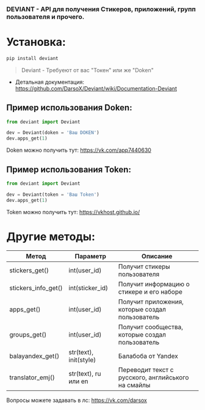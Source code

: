 ### DEVIANT - API для получения Стикеров, приложений, групп пользователя и прочего.
 
# Установка:
~~~python
pip install deviant
~~~

>Deviant - Требуеют от вас "Токен" или же "Doken"

* Детальная документация: https://github.com/DarsoX/Deviant/wiki/Documentation-Deviant

## Пример использования Doken:
~~~python
from deviant import Deviant

dev = Deviant(doken = 'Ваш DOKEN')
dev.apps_get(1) 
~~~
Doken можно получить тут: https://vk.com/app7440630

## Пример использования Token:
~~~python
from deviant import Deviant

dev = Deviant(token = 'Ваш Token')
dev.apps_get(1) 
~~~
Token можно получить тут: https://vkhost.github.io/

# Другие методы:

| Метод | Параметр | Описание |
| ----- | -------- | -------- |
| stickers_get() | int(user_id) | Получит стикеры пользователя | 
| stickers_info_get() | int(sticker_id) | Получит информацию о стикере и его наборе |
| apps_get() | int(user_id) | Получит приложения, которые создал пользователь|
| groups_get() | int(user_id) | Получит сообщества, которые создал пользователь|
| balayandex_get() | str(text), init(style) | Балабоба от Yandex |
| translator_emj() | str(text), ru или en | Переводит текст с русского, английського на смайлы |


Вопросы можете задавать в лс: https://vk.com/darsox